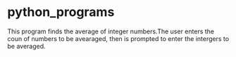 # python_programs
This program finds the average of integer numbers.The user enters the coun
of numbers to be avearaged, then is prompted to enter the intergers to be averaged.

